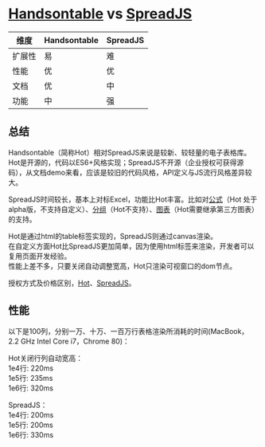 # [Handsontable](https://handsontable.com/docs/7.3.0/tutorial-introduction.html) vs [SpreadJS](https://demo.grapecity.com.cn/spreadjs/SpreadJSTutorial/home)

| 维度   | Handsontable | SpreadJS |
| ------ | ------------ | -------- |
| 扩展性 | 易           | 难       |
| 性能   | 优           | 优       |
| 文档   | 优           | 中       |
| 功能   | 中           | 强       |

## 总结

Handsontable（简称Hot）相对SpreadJS来说是较新、较轻量的电子表格库。  
Hot是开源的，代码以ES6+风格实现；SpreadJS不开源（企业授权可获得源码），从文档demo来看，应该是较旧的代码风格，API定义与JS流行风格差异较大。  

SpreadJS时间较长，基本上对标Excel，功能比Hot丰富。比如对[公式](https://demo.grapecity.com.cn/spreadjs/SpreadJSTutorial/features/calculation/basic-functions/purejs)（Hot 处于alpha版，不支持自定义）、[分组](https://demo.grapecity.com.cn/spreadjs/SpreadJSTutorial/features/outline/basic-group/purejs)（Hot不支持）、[图表](https://demo.grapecity.com.cn/spreadjs/SpreadJSTutorial/features/chart/basic-chart/purejs)（Hot需要继承第三方图表）的支持。  

Hot是通过html的table标签实现的，SpreadJS则通过canvas渲染。  
在自定义方面Hot比SpreadJS更加简单，因为使用html标签来渲染，开发者可以复用页面开发经验。    
性能上差不多，只要关闭自动调整宽高，Hot只渲染可视窗口的dom节点。  

授权方式及价格区别，[Hot](https://handsontable.com/pricing)、[SpreadJS](https://www.grapecity.com.cn/developer/spreadjs#price)。   

## 性能

以下是100列，分别一万、十万、一百万行表格渲染所消耗的时间(MacBook， 2.2 GHz Intel Core i7，Chrome 80)：

Hot关闭行列自动宽高：  
1e4行: 220ms  
1e5行: 235ms  
1e6行: 320ms  

SpreadJS：  
1e4行: 200ms  
1e5行: 200ms  
1e6行: 330ms  